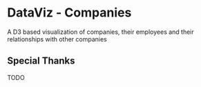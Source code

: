 # DataViz - Companies

A D3 based visualization of companies, their employees and their relationships with other companies


## Special Thanks

TODO